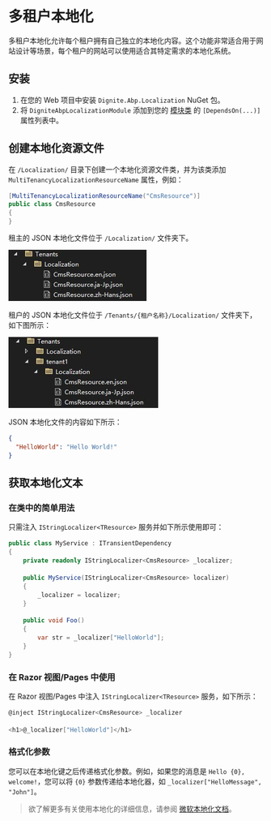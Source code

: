 # 多租户本地化

多租户本地化允许每个租户拥有自己独立的本地化内容。这个功能非常适合用于网站设计等场景，每个租户的网站可以使用适合其特定需求的本地化系统。

## 安装

1. 在您的 Web 项目中安装 `Dignite.Abp.Localization` NuGet 包。
2. 将 `DigniteAbpLocalizationModule` 添加到您的 [模块类](https://docs.abp.io/zh-Hans/abp/latest/Module-Development-Basics) 的 `[DependsOn(...)]` 属性列表中。

## 创建本地化资源文件

在 `/Localization/` 目录下创建一个本地化资源文件类，并为该类添加 `MultiTenancyLocalizationResourceName` 属性，例如：

```csharp
[MultiTenancyLocalizationResourceName("CmsResource")]
public class CmsResource
{
}
```

租主的 JSON 本地化文件位于 `/Localization/` 文件夹下。

![localization-resource-json-files](images/localization-resource-json-files.jpg)

租户的 JSON 本地化文件位于 `/Tenants/{租户名称}/Localization/` 文件夹下，如下图所示：

![tenant-localization-resource-json-files](images/tenant-localization-resource-json-files.jpg)

JSON 本地化文件的内容如下所示：

```json
{
  "HelloWorld": "Hello World!"
}
```

## 获取本地化文本

### 在类中的简单用法

只需注入 `IStringLocalizer<TResource>` 服务并如下所示使用即可：

```csharp
public class MyService : ITransientDependency
{
    private readonly IStringLocalizer<CmsResource> _localizer;

    public MyService(IStringLocalizer<CmsResource> localizer)
    {
        _localizer = localizer;
    }

    public void Foo()
    {
        var str = _localizer["HelloWorld"];
    }
}
```

### 在 Razor 视图/Pages 中使用

在 Razor 视图/Pages 中注入 `IStringLocalizer<TResource>` 服务，如下所示：

```csharp
@inject IStringLocalizer<CmsResource> _localizer

<h1>@_localizer["HelloWorld"]</h1>
```

### 格式化参数

您可以在本地化键之后传递格式化参数。例如，如果您的消息是 `Hello {0}, welcome!`，您可以将 `{0}` 参数传递给本地化器，如 `_localizer["HelloMessage", "John"]`。

> 欲了解更多有关使用本地化的详细信息，请参阅 [微软本地化文档](https://docs.microsoft.com/zh-cn/aspnet/core/fundamentals/localization)。
